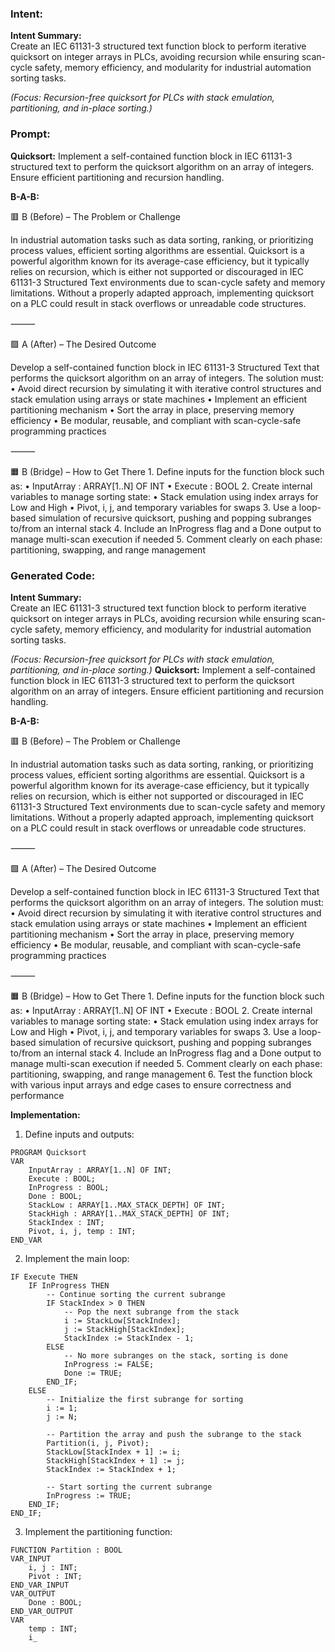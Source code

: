 ### Intent:
**Intent Summary:**  
Create an IEC 61131-3 structured text function block to perform iterative quicksort on integer arrays in PLCs, avoiding recursion while ensuring scan-cycle safety, memory efficiency, and modularity for industrial automation sorting tasks.  

*(Focus: Recursion-free quicksort for PLCs with stack emulation, partitioning, and in-place sorting.)*

### Prompt:
**Quicksort:**
Implement a self-contained function block in IEC 61131-3 structured text to perform the quicksort algorithm on an array of integers. Ensure efficient partitioning and recursion handling.

**B-A-B:**

🟥 B (Before) – The Problem or Challenge

In industrial automation tasks such as data sorting, ranking, or prioritizing process values, efficient sorting algorithms are essential. Quicksort is a powerful algorithm known for its average-case efficiency, but it typically relies on recursion, which is either not supported or discouraged in IEC 61131-3 Structured Text environments due to scan-cycle safety and memory limitations. Without a properly adapted approach, implementing quicksort on a PLC could result in stack overflows or unreadable code structures.

⸻

🟩 A (After) – The Desired Outcome

Develop a self-contained function block in IEC 61131-3 Structured Text that performs the quicksort algorithm on an array of integers. The solution must:
	•	Avoid direct recursion by simulating it with iterative control structures and stack emulation using arrays or state machines
	•	Implement an efficient partitioning mechanism
	•	Sort the array in place, preserving memory efficiency
	•	Be modular, reusable, and compliant with scan-cycle-safe programming practices

⸻

🟧 B (Bridge) – How to Get There
	1.	Define inputs for the function block such as:
	•	InputArray : ARRAY[1..N] OF INT
	•	Execute : BOOL
	2.	Create internal variables to manage sorting state:
	•	Stack emulation using index arrays for Low and High
	•	Pivot, i, j, and temporary variables for swaps
	3.	Use a loop-based simulation of recursive quicksort, pushing and popping subranges to/from an internal stack
	4.	Include an InProgress flag and a Done output to manage multi-scan execution if needed
	5.	Comment clearly on each phase: partitioning, swapping, and range management

### Generated Code:
**Intent Summary:**  
Create an IEC 61131-3 structured text function block to perform iterative quicksort on integer arrays in PLCs, avoiding recursion while ensuring scan-cycle safety, memory efficiency, and modularity for industrial automation sorting tasks.  

*(Focus: Recursion-free quicksort for PLCs with stack emulation, partitioning, and in-place sorting.)*
**Quicksort:**
Implement a self-contained function block in IEC 61131-3 structured text to perform the quicksort algorithm on an array of integers. Ensure efficient partitioning and recursion handling.

**B-A-B:**

🟥 B (Before) – The Problem or Challenge

In industrial automation tasks such as data sorting, ranking, or prioritizing process values, efficient sorting algorithms are essential. Quicksort is a powerful algorithm known for its average-case efficiency, but it typically relies on recursion, which is either not supported or discouraged in IEC 61131-3 Structured Text environments due to scan-cycle safety and memory limitations. Without a properly adapted approach, implementing quicksort on a PLC could result in stack overflows or unreadable code structures.

⸻

🟩 A (After) – The Desired Outcome

Develop a self-contained function block in IEC 61131-3 Structured Text that performs the quicksort algorithm on an array of integers. The solution must:
	•	Avoid direct recursion by simulating it with iterative control structures and stack emulation using arrays or state machines
	•	Implement an efficient partitioning mechanism
	•	Sort the array in place, preserving memory efficiency
	•	Be modular, reusable, and compliant with scan-cycle-safe programming practices

⸻

🟧 B (Bridge) – How to Get There
	1.	Define inputs for the function block such as:
	•	InputArray : ARRAY[1..N] OF INT
	•	Execute : BOOL
	2.	Create internal variables to manage sorting state:
	•	Stack emulation using index arrays for Low and High
	•	Pivot, i, j, and temporary variables for swaps
	3.	Use a loop-based simulation of recursive quicksort, pushing and popping subranges to/from an internal stack
	4.	Include an InProgress flag and a Done output to manage multi-scan execution if needed
	5.	Comment clearly on each phase: partitioning, swapping, and range management
	6.	Test the function block with various input arrays and edge cases to ensure correctness and performance

**Implementation:**

1. Define inputs and outputs:
```
PROGRAM Quicksort
VAR
	InputArray : ARRAY[1..N] OF INT;
	Execute : BOOL;
	InProgress : BOOL;
	Done : BOOL;
	StackLow : ARRAY[1..MAX_STACK_DEPTH] OF INT;
	StackHigh : ARRAY[1..MAX_STACK_DEPTH] OF INT;
	StackIndex : INT;
	Pivot, i, j, temp : INT;
END_VAR
```

2. Implement the main loop:
```
IF Execute THEN
	IF InProgress THEN
		-- Continue sorting the current subrange
		IF StackIndex > 0 THEN
			-- Pop the next subrange from the stack
			i := StackLow[StackIndex];
			j := StackHigh[StackIndex];
			StackIndex := StackIndex - 1;
		ELSE
			-- No more subranges on the stack, sorting is done
			InProgress := FALSE;
			Done := TRUE;
		END_IF;
	ELSE
		-- Initialize the first subrange for sorting
		i := 1;
		j := N;

		-- Partition the array and push the subrange to the stack
		Partition(i, j, Pivot);
		StackLow[StackIndex + 1] := i;
		StackHigh[StackIndex + 1] := j;
		StackIndex := StackIndex + 1;

		-- Start sorting the current subrange
		InProgress := TRUE;
	END_IF;
END_IF;
```

3. Implement the partitioning function:
```
FUNCTION Partition : BOOL
VAR_INPUT
	i, j : INT;
	Pivot : INT;
END_VAR_INPUT
VAR_OUTPUT
	Done : BOOL;
END_VAR_OUTPUT
VAR
	temp : INT;
	i_
